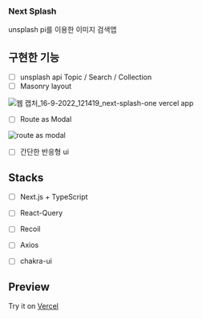 ### Next Splash

unsplash pi를 이용한 이미지 검색앱


## 구현한 기능
 - [ ]  unsplash api Topic / Search  / Collection 
  - [ ] Masonry layout
  
  ![웹 캡처_16-9-2022_121419_next-splash-one vercel app](https://user-images.githubusercontent.com/33464899/190550746-43257c79-bc14-4b08-8012-b1aad8b4734e.jpeg)

  - [ ] Route as Modal
  
![route as modal](https://user-images.githubusercontent.com/33464899/190551266-66a47c6e-612b-42a4-b06f-21ca426b6a5f.jpg)


   - [ ] 간단한 반응형 ui
## Stacks

 - [ ] Next.js + TypeScript
 - [ ]  React-Query
  - [ ]  Recoil
  - [ ] Axios
   - [ ]  chakra-ui
   
   
## Preview
 
 Try it on [Vercel](https://next-splash-one.vercel.app/)
